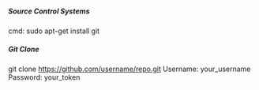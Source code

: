 ##### Source Control Systems
cmd: sudo apt-get install git 

##### Git Clone 
git clone https://github.com/username/repo.git
Username: your_username
Password: your_token 

